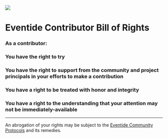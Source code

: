 <img src="https://s3.amazonaws.com/media.eventide-project.org/eventide-icon-100.png" />

# Eventide Contributor Bill of Rights

### As a contributor:

### You have the right to try

### You have the right to support from the community and project principals in your efforts to make a contribution

### You have a right to be treated with honor and integrity

### You have a right to the understanding that your attention may not be immediately-available

- - -

An abrogation of your rights may be subject to the [Eventide Community Protocols](https://github.com/eventide-project/contributor-assets/blob/master/community-protocols.md) and its remedies.
